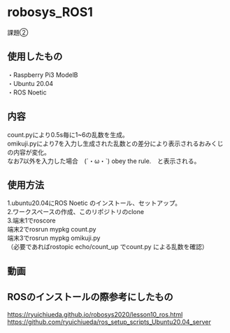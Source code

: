 # robosys_ROS1
課題②


## 使用したもの
・Raspberry Pi3 ModelB  
・Ubuntu 20.04  
・ROS Noetic


## 内容
count.pyにより0.5s毎に1~6の乱数を生成。   
omikuji.pyにより7を入力し生成された乱数との差分により表示されるおみくじの内容が変化。  
なお7以外を入力した場合　(´・ω・`)  obey the rule.　と表示される。


## 使用方法
1.ubuntu20.04にROS Noetic のインストール、セットアップ。  
2.ワークスペースの作成、このリポジトリのclone  
3.端末1でroscore  
  端末2でrosrun mypkg count.py   
  端末3でrosrun mypkg omikuji.py   
  （必要であればrostopic echo/count_up でcount.py による乱数を確認）


## 動画



## ROSのインストールの際参考にしたもの
https://ryuichiueda.github.io/robosys2020/lesson10_ros.html   
https://github.com/ryuichiueda/ros_setup_scripts_Ubuntu20.04_server
